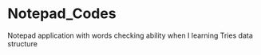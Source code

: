 # Notepad_Codes
Notepad application with words checking ability when I learning Tries data structure
